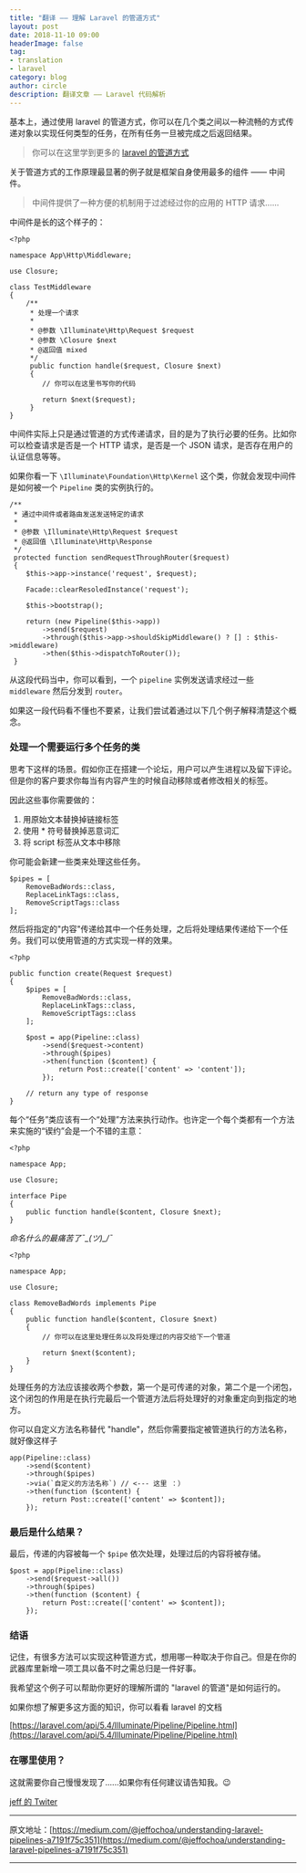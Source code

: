 ```yaml
---
title: "翻译 —— 理解 Laravel 的管道方式"
layout: post
date: 2018-11-10 09:00
headerImage: false
tag:
- translation
- laravel
category: blog
author: circle
description: 翻译文章 —— Laravel 代码解析
---
```


基本上，通过使用 laravel 的管道方式，你可以在几个类之间以一种流畅的方式传递对象以实现任何类型的任务，在所有任务一旦被完成之后返回结果。

> 你可以在这里学到更多的 [laravel 的管道方式](https://laracasts.com/series/whip-monstrous-code-into-shape/episodes/14)

关于管道方式的工作原理最显著的例子就是框架自身使用最多的组件 —— 中间件。

> 中间件提供了一种方便的机制用于过滤经过你的应用的 HTTP 请求......

中间件是长的这个样子的：

```
<?php

namespace App\Http\Middleware;

use Closure;

class TestMiddleware
{
	/**
	 * 处理一个请求
	 * 
	 * @参数 \Illuminate\Http\Request $request
	 * @参数 \Closure $next
	 * @返回值 mixed
	 */
	 public function handle($request, Closure $next)
	 {
	 	// 你可以在这里书写你的代码

	 	return $next($request);
	 }
}
```

中间件实际上只是通过管道的方式传递请求，目的是为了执行必要的任务。比如你可以检查请求是否是一个 HTTP 请求，是否是一个 JSON 请求，是否存在用户的认证信息等等。

如果你看一下 `\Illuminate\Foundation\Http\Kernel` 这个类，你就会发现中间件是如何被一个 `Pipeline` 类的实例执行的。

```
/**
 * 通过中间件或者路由发送发送特定的请求
 * 
 * @参数 \Illuminate\Http\Request $request
 * @返回值 \Illuminate\Http\Response
 */
 protected function sendRequestThroughRouter($request)
 {
 	$this->app->instance('request', $request);

 	Facade::clearResoledInstance('request');

 	$this->bootstrap();

 	return (new Pipeline($this->app))
		->send($request)
		->through($this->app->shouldSkipMiddleware() ? [] : $this->middleware)
		->then($this->dispatchToRouter());
 }
```

从这段代码当中，你可以看到，一个 `pipeline` 实例发送请求经过一些 `middleware` 然后分发到 `router`。

如果这一段代码看不懂也不要紧，让我们尝试着通过以下几个例子解释清楚这个概念。

### 处理一个需要运行多个任务的类

思考下这样的场景。假如你正在搭建一个论坛，用户可以产生进程以及留下评论。但是你的客户要求你每当有内容产生的时候自动移除或者修改相关的标签。

因此这些事你需要做的：

1. 用原始文本替换掉链接标签
2. 使用 * 符号替换掉恶意词汇
3. 将 script 标签从文本中移除

你可能会新建一些类来处理这些任务。

```
$pipes = [
	RemoveBadWords::class,
	ReplaceLinkTags::class,
	RemoveScriptTags::class
];
```

然后将指定的"内容"传递给其中一个任务处理，之后将处理结果传递给下一个任务。我们可以使用管道的方式实现一样的效果。

```
<?php

public function create(Request $request)
{
	$pipes = [
		RemoveBadWords::class,
		ReplaceLinkTags::class,
		RemoveScriptTags::class
	];

	$post = app(Pipeline::class)
		->send($request->content)
		->through($pipes)
		->then(function ($content) {
			return Post::create(['content' => 'content']);
		});

	// return any type of response
}
```

每个“任务”类应该有一个“处理”方法来执行动作。也许定一个每个类都有一个方法来实施的“锲约”会是一个不错的主意：

```
<?php

namespace App;

use Closure;

interface Pipe
{
	public function handle($content, Closure $next);
}
```

*命名什么的最痛苦了¯\_(ツ)_/¯*

```
<?php

namespace App;

use Closure;

class RemoveBadWords implements Pipe
{
	public function handle($content, Closure $next)
	{
		// 你可以在这里处理任务以及将处理过的内容交给下一个管道

		return $next($content);
	}
}
```

处理任务的方法应该接收两个参数，第一个是可传递的对象，第二个是一个闭包，这个闭包的作用是在执行完最后一个管道方法后将处理好的对象重定向到指定的地方。

你可以自定义方法名称替代 "handle"，然后你需要指定被管道执行的方法名称，就好像这样子

```
app(Pipeline::class)
	->send($content)
	->through($pipes)
	->via(`自定义的方法名称`) // <--- 这里 ：）
	->then(function ($content) {
		return Post::create(['content' => $content]);
	});
```

### 最后是什么结果？

最后，传递的内容被每一个 `$pipe` 依次处理，处理过后的内容将被存储。

```
$post = app(Pipeline::class)
	->send($request->all())
	->through($pipes)
	->then(function ($content) {
		return Post::create(['content' => $content]);
	});
``` 

### 结语

记住，有很多方法可以实现这种管道方式，想用哪一种取决于你自己。但是在你的武器库里新增一项工具以备不时之需总归是一件好事。

我希望这个例子可以帮助你更好的理解所谓的 "laravel 的管道"是如何运行的。

如果你想了解更多这方面的知识，你可以看看 laravel 的文档

[https://laravel.com/api/5.4/Illuminate/Pipeline/Pipeline.html](https://laravel.com/api/5.4/Illuminate/Pipeline/Pipeline.html)

### 在哪里使用？

这就需要你自己慢慢发现了......如果你有任何建议请告知我。😉

[jeff 的 Twiter](https://twitter.com/Jeffer_8a)

---  
原文地址：[https://medium.com/@jeffochoa/understanding-laravel-pipelines-a7191f75c351](https://medium.com/@jeffochoa/understanding-laravel-pipelines-a7191f75c351)

---

